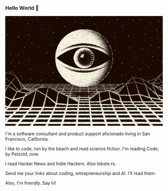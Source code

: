 ### Hello World 👋

![eye globe](eye_globe.jpg)

I'm a software consultant and product support aficionado living in San Francisco, California.

I like to code, run by the beach and read science fiction. I'm reading Code, by Petzold, now. 

I read Hacker News and Indie Hackers. Also lobste.rs.

Send me your links about coding, entrepreneurship and AI. I'll read them.

Also, I'm friendly. Say hi!



